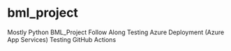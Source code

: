 # bml_project
Mostly Python BML_Project Follow Along 
Testing Azure Deployment (Azure App Services)
Testing GitHub Actions

